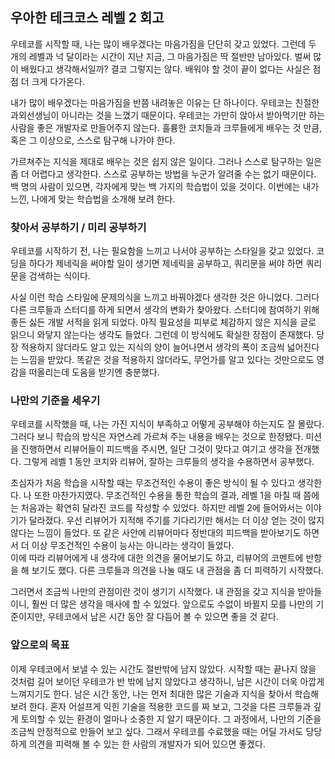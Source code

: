 ## 우아한 테크코스 레벨 2 회고

 우테코를 시작할 때, 나는 많이 배우겠다는 마음가짐을 단단히 갖고 있었다. 그런데 두 개의 레벨과 넉 달이라는 시간이 지난 지금, 그 마음가짐은 딱 절반만 남아있다. 
 벌써 많이 배웠다고 생각해서일까? 결코 그렇지는 않다. 배워야 할 것이 끝이 없다는 사실은 점점 더 크게 다가온다. 

내가 많이 배우겠다는 마음가짐을 반쯤 내려놓은 이유는 단 하나이다. 우테코는 친절한 과외선생님이 아니라는 것을 느꼈기 때문이다. 
우테코는 가만히 앉아서 받아먹기만 하는 사람을 좋은 개발자로 만들어주지 않는다. 훌륭한 코치들과 크루들에게 배우는 것 만큼, 혹은 그 이상으로, 스스로 탐구해 나가야 한다. 

 가르쳐주는 지식을 제대로 배우는 것은 쉽지 않은 일이다. 그러나 스스로 탐구하는 일은 좀 더 어렵다고 생각한다. 스스로 공부하는 방법을 누군가 알려줄 수는 없기 때문이다. 
 백 명의 사람이 있으면, 각자에게 맞는 백 가지의 학습법이 있을 것이다. 이번에는 내가 느낀, 나에게 맞는 학습법을 소개해 보려 한다. 

### 찾아서 공부하기 / 미리 공부하기

 우테코를 시작하기 전, 나는 필요함을 느끼고 나서야 공부하는 스타일을 갖고 있었다. 코딩을 하다가 제네릭을 써야할 일이 생기면 제네릭을 공부하고, 쿼리문을 써야 하면 쿼리문을 검색하는 식이다. 

사실 이런 학습 스타일에 문제의식을 느끼고 바꿔야겠다 생각한 것은 아니었다. 
그러다 다른 크루들과 스터디를 하게 되면서 생각의 변화가 찾아왔다. 
스터디에 참여하기 위해 좋든 싫든 개발 서적을 읽게 되었다. 아직 필요성을 피부로 체감하지 않은 지식을 글로 읽으니 와닿지 않는다는 생각도 들었다. 
그런데 이 방식에도 확실한 장점이 존재했다. 당장 적용하지 않더라도 알고 있는 지식의 양이 늘어나면서 생각의 폭이 조금씩 넓어진다는 느낌을 받았다. 
똑같은 것을 적용하지 않더라도, 무언가를 알고 있다는 것만으로도 영감을 떠올리는데 도움을 받기엔 충분했다.


### 나만의 기준을 세우기
 
 우테코를 시작했을 때, 나는 가진 지식이 부족하고 어떻게 공부해야 하는지도 잘 몰랐다. 그러다 보니 학습의 방식은 자연스레 가르쳐 주는 내용을 배우는 것으로 한정됐다. 
미션을 진행하면서 리뷰어들이 피드백을 주시면, 일단 그것이 맞다고 여기고 생각을 전개했다. 그렇게 레벨 1 동안 코치와 리뷰어, 잘하는 크루들의 생각을 수용하면서 공부했다. 

초심자가 처음 학습을 시작할 때는 무조건적인 수용이 좋은 방식이 될 수 있다고 생각한다. 나 또한 마찬가지였다. 무조건적인 수용을 통한 학습의 결과, 레벨 1을 마칠 때 쯤에는 처음과는 확연히 달라진 코드를 작성할 수 있었다. 
하지만 레벨 2에 들어와서는 이야기가 달라졌다. 우선 리뷰어가 지적해 주기를 기다리기만 해서는 더 이상 얻는 것이 많지 않다는 느낌이 들었다. 
또 같은 사안에 리뷰어마다 정반대의 피드백을 받아보기도 하면서 더 이상 무조건적인 수용이 능사는 아니라는 생각이 들었다.  
이에 따라 리뷰어에게 내 생각에 대한 의견을 물어보기도 하고, 리뷰어의 코멘트에 반항을 해 보기도 했다. 다른 크루들과 의견을 나눌 때도 내 관점을 좀 더 피력하기 시작했다. 

그러면서 조금씩 나만의 관점이란 것이 생기기 시작했다. 내 관점을 갖고 지식을 받아들이니, 훨씬 더 많은 생각을 매사에 할 수 있었다. 
앞으로도 수없이 바뀔지 모를 나만의 기준이지만, 우테코에서 남은 시간 동안 잘 다듬어 볼 수 있으면 좋을 것 같다. 


### 앞으로의 목표

 이제 우테코에서 보낼 수 있는 시간도 절반밖에 남지 않았다. 시작할 때는 끝나지 않을 것처럼 길어 보이던 우테코가 반 밖에 남지 않았다고 생각하니, 남은 시간이 더욱 아깝게 느껴지기도 한다. 
남은 시간 동안, 나는 먼저 최대한 많은 기술과 지식을 찾아서 학습해 보려 한다. 혼자 어설프게 익힌 기술을 적용한 코드를 짜 보고, 그것을 다른 크루들과 깊게 토의할 수 있는 환경이 얼마나 소중한 지 알기 때문이다. 
그 과정에서, 나만의 기준을 조금씩 안정적으로 만들어 보고 싶다. 그래서 우테코를 수료했을 때는 어딜 가서도 당당하게 의견을 피력해 볼 수 있는 한 사람의 개발자가 되어 있으면 좋겠다. 


